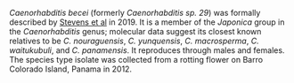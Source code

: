 _Caenorhabditis becei_ (formerly _Caenorhabditis sp. 29_) was formally described by [Stevens et al](https://pubmed.ncbi.nlm.nih.gov/31007946/) in 2019. It is a member of the _Japonica_ group in the _Caenorhabditis_ genus; molecular data suggest its closest known relatives to be _C. nouraguensis_, _C. yunquensis_, _C. macrosperma_, _C. waitukubuli_, and _C. panamensis_. It reproduces through males and females. The species type isolate was collected from a rotting flower on Barro Colorado Island, Panama in 2012.
